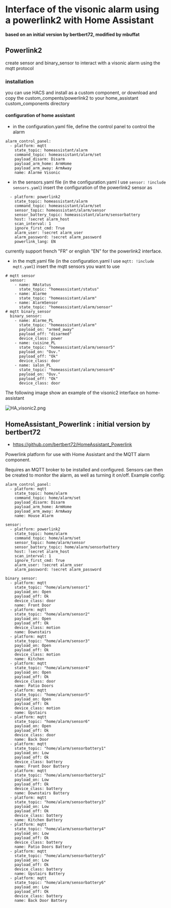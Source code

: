 # Interface of the visonic alarm using a powerlink2 with Home Assistant

**based on an initial version by bertbert72, modified by mbuffat**

## Powerlink2

create sensor and binary_sensor to interact with a visonic alarm using the mqtt protocol

### installation

you can use HACS and install as a custom component, or download and 
copy the custom_compents/powerlink2 to your home_assistant custom_components directory

#### configuration of home assistant

- in the configuration.yaml file, define the control panel to control the alarm

```
alarm_control_panel:
  - platform: mqtt
    state_topic: homeassistant/alarm
    command_topic: homeassistant/alarm/set
    payload_disarm: Disarm
    payload_arm_home: ArmHome
    payload_arm_away: ArmAway
    name: Alarme Visonic

```

- in the sensors.yaml file (in the configuration.yaml I use `sensor: !include sensors.yaml`) insert the configuration of the powerlink2 sensor as

```
  - platform: powerlink2
    state_topic: homeassistant/alarm
    command_topic: homeassistant/alarm/set
    sensor_topic: homeassistant/alarm/sensor
    sensor_battery_topic: homeassistant/alarm/sensorbattery
    host: !secret alarm_host
    scan_interval: 1
    ignore_first_cmd: True
    alarm_user: !secret alarm_user
    alarm_password: !secret alarm_password
    powerlink_lang: EN
```

currently support french "FR" or english "EN" for the powerlink2 interface.

- in the mqtt.yaml file (in the configuration.yaml I use `mqtt: !include mqtt.yaml`) insert the mqtt sensors you want to use

```
# mqtt sensor
  sensor:
    - name: HAstatus 
      state_topic: "homeassistant/status"
    - name: Alarme
      state_topic: "homeassistant/alarm"
    - name: AlarmSensor 
      state_topic: "homeassistant/alarm/sensor"
# mqtt binary_sensor
  binary_sensor:
    - name: Alarme_PL
      state_topic: "homeassistant/alarm"
      payload_on: "armed_away"
      payload_off: "disarmed" 
      device_class: power 
    - name: cuisine_PL
      state_topic: "homeassistant/alarm/sensor5"
      payload_on: "Ouv."
      payload_off: "Ok"
      device_class: door
    - name: salon_PL
      state_topic: "homeassistant/alarm/sensor6"
      payload_on: "Ouv."
      payload_off: "Ok"
      device_class: door 
```

The following image show an example of the visonic2 interface on home-assistant

![HA_visonic2.png](HA_visonic2.png)



## HomeAssistant_Powerlink : initial version by  bertbert72 

 - https://github.com/bertbert72/HomeAssistant_Powerlink


Powerlink platform for use with Home Assistant and the MQTT alarm component.

Requires an MQTT broker to be installed and configured.  Sensors can then be created to monitor the alarm, as well as turning it on/off.  Example config:

```
alarm_control_panel:
  - platform: mqtt
    state_topic: home/alarm
    command_topic: home/alarm/set
    payload_disarm: Disarm
    payload_arm_home: ArmHome
    payload_arm_away: ArmAway
    name: House Alarm

sensor:
  - platform: powerlink2
    state_topic: home/alarm
    command_topic: home/alarm/set
    sensor_topic: home/alarm/sensor
    sensor_battery_topic: home/alarm/sensorbattery
    host: !secret alarm_host
    scan_interval: 1
    ignore_first_cmd: True
    alarm_user: !secret alarm_user
    alarm_password: !secret alarm_password

binary_sensor:
  - platform: mqtt
    state_topic: "home/alarm/sensor1"
    payload_on: Open
    payload_off: Ok
    device_class: door
    name: Front Door
  - platform: mqtt
    state_topic: "home/alarm/sensor2"
    payload_on: Open
    payload_off: Ok
    device_class: motion
    name: Downstairs
  - platform: mqtt
    state_topic: "home/alarm/sensor3"
    payload_on: Open
    payload_off: Ok
    device_class: motion
    name: Kitchen
  - platform: mqtt
    state_topic: "home/alarm/sensor4"
    payload_on: Open
    payload_off: Ok
    device_class: door
    name: Patio Doors
  - platform: mqtt
    state_topic: "home/alarm/sensor5"
    payload_on: Open
    payload_off: Ok
    device_class: motion
    name: Upstairs
  - platform: mqtt
    state_topic: "home/alarm/sensor6"
    payload_on: Open
    payload_off: Ok
    device_class: door
    name: Back Door
  - platform: mqtt
    state_topic: "home/alarm/sensorbattery1"
    payload_on: Low
    payload_off: Ok
    device_class: battery
    name: Front Door Battery
  - platform: mqtt
    state_topic: "home/alarm/sensorbattery2"
    payload_on: Low
    payload_off: Ok
    device_class: battery
    name: Downstairs Battery
  - platform: mqtt
    state_topic: "home/alarm/sensorbattery3"
    payload_on: Low
    payload_off: Ok
    device_class: battery
    name: Kitchen Battery
  - platform: mqtt
    state_topic: "home/alarm/sensorbattery4"
    payload_on: Low
    payload_off: Ok
    device_class: battery
    name: Patio Doors Battery
  - platform: mqtt
    state_topic: "home/alarm/sensorbattery5"
    payload_on: Low
    payload_off: Ok
    device_class: battery
    name: Upstairs Battery
  - platform: mqtt
    state_topic: "home/alarm/sensorbattery6"
    payload_on: Low
    payload_off: Ok
    device_class: battery
    name: Back Door Battery
```
